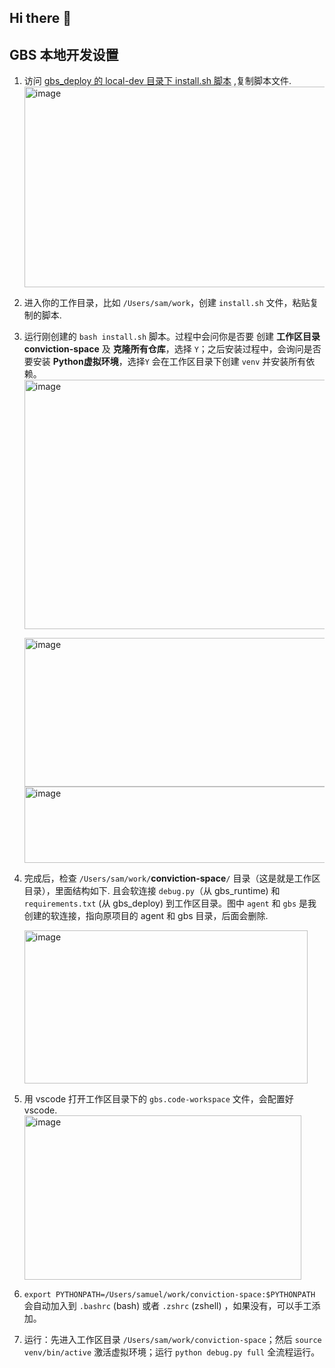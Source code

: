 ## Hi there 👋

## GBS 本地开发设置

1. 访问 [gbs_deploy 的 local-dev 目录下 install.sh 脚本](https://github.com/onwish/gbs_deploy/blob/main/local-dev/install.sh) ,复制脚本文件.
   <img width="746" height="321" alt="image" src="https://github.com/user-attachments/assets/4ca935e7-ad21-43ff-85dc-8c0decc26bf5" />
   
2. 进入你的工作目录，比如 `/Users/sam/work`，创建 `install.sh` 文件，粘贴复制的脚本.
   
3. 运行刚创建的 `bash install.sh` 脚本。过程中会问你是否要 创建 **工作区目录 conviction-space** 及 **克隆所有仓库**，选择 `Y`；之后安装过程中，会询问是否要安装 **Python虚拟环境**，选择`Y` 会在工作区目录下创建 `venv` 并安装所有依赖。
   <img width="832" height="399" alt="image" src="https://github.com/user-attachments/assets/d17f4157-12db-4971-8a93-20bc2ca45f72" />

   <img width="804" height="238" alt="image" src="https://github.com/user-attachments/assets/647ad976-f402-4941-bad1-8aa6cef85541" />

   <img width="989" height="122" alt="image" src="https://github.com/user-attachments/assets/4a3617e8-f702-4422-a8f0-c77a7d25f69b" />
   
4. 完成后，检查 `/Users/sam/work/`**conviction-space**`/` 目录（这是就是工作区目录），里面结构如下. 且会软连接 `debug.py`（从 gbs_runtime) 和 `requirements.txt` (从 gbs_deploy) 到工作区目录。图中 `agent` 和 `gbs` 是我创建的软连接，指向原项目的 agent 和 gbs 目录，后面会删除.
  
   <img width="453" height="245" alt="image" src="https://github.com/user-attachments/assets/8bcbcb54-0afd-419b-8db0-1b08270ed463" />


5. 用 vscode 打开工作区目录下的 `gbs.code-workspace` 文件，会配置好 vscode.
   <img width="443" height="263" alt="image" src="https://github.com/user-attachments/assets/dcc98cef-2b81-49dc-bea9-fb945dcd7043" />


6. `export PYTHONPATH=/Users/samuel/work/conviction-space:$PYTHONPATH` 会自动加入到 `.bashrc` (bash) 或者 `.zshrc` (zshell) ，如果没有，可以手工添加。
   
7. 运行：先进入工作区目录 `/Users/sam/work/conviction-space`；然后 `source venv/bin/active` 激活虚拟环境；运行 `python debug.py full` 全流程运行。

